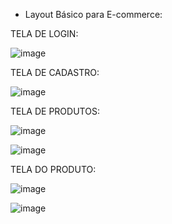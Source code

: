 - Layout Básico para E-commerce:

TELA DE LOGIN:

![image](https://github.com/samuelbozio/layout-app1-flutter/assets/82827007/de0637d9-e756-40f8-bbb2-084852bdd0b6)

TELA DE CADASTRO: 

![image](https://github.com/samuelbozio/layout-app1-flutter/assets/82827007/12473d28-40c9-437b-8365-f46f382c3e1c)

TELA DE PRODUTOS: 

![image](https://github.com/samuelbozio/layout-app1-flutter/assets/82827007/dc82f1db-40ee-4e38-a47d-1baf11584239)


![image](https://github.com/samuelbozio/layout-app1-flutter/assets/82827007/20d66ccc-42cd-44e8-b4c8-3a346a1118fd)

TELA DO PRODUTO: 

![image](https://github.com/samuelbozio/layout-app1-flutter/assets/82827007/0a3cd298-eb1c-41b9-9801-407098dec828)

![image](https://github.com/samuelbozio/layout-app1-flutter/assets/82827007/4df0d68e-f3d2-4b86-8928-559612814e9a)




